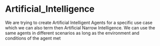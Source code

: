 # Artificial_Intelligence
We are trying to create Artificial Intelligent Agents for a specific use case which we can also term then Artificial Narrow Intelligence. We can use the same agents in different scenarios as long as the environment and conditions of the agent met
